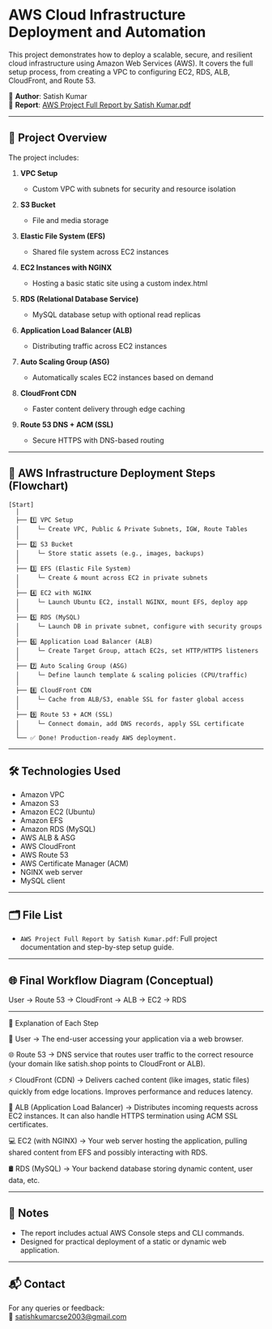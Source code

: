 # AWS Cloud Infrastructure Deployment and Automation

This project demonstrates how to deploy a scalable, secure, and resilient cloud infrastructure using Amazon Web Services (AWS). It covers the full setup process, from creating a VPC to configuring EC2, RDS, ALB, CloudFront, and Route 53.

📄 **Author**: Satish Kumar  
📘 **Report**: [AWS Project Full Report by Satish Kumar.pdf](AWS%20Project%20Full%20Report%20by%20Satish%20Kumar.pdf)

---

## 🔧 Project Overview

The project includes:

1. **VPC Setup**  
   - Custom VPC with subnets for security and resource isolation

2. **S3 Bucket**  
   - File and media storage

3. **Elastic File System (EFS)**  
   - Shared file system across EC2 instances

4. **EC2 Instances with NGINX**  
   - Hosting a basic static site using a custom index.html

5. **RDS (Relational Database Service)**  
   - MySQL database setup with optional read replicas

6. **Application Load Balancer (ALB)**  
   - Distributing traffic across EC2 instances

7. **Auto Scaling Group (ASG)**  
   - Automatically scales EC2 instances based on demand

8. **CloudFront CDN**  
   - Faster content delivery through edge caching

9. **Route 53 DNS + ACM (SSL)**  
   - Secure HTTPS with DNS-based routing

---

## 🚀 AWS Infrastructure Deployment Steps (Flowchart)

```
[Start]
  │
  ├── 1️⃣ VPC Setup
  │     └─ Create VPC, Public & Private Subnets, IGW, Route Tables
  │
  ├── 2️⃣ S3 Bucket
  │     └─ Store static assets (e.g., images, backups)
  │
  ├── 3️⃣ EFS (Elastic File System)
  │     └─ Create & mount across EC2 in private subnets
  │
  ├── 4️⃣ EC2 with NGINX
  │     └─ Launch Ubuntu EC2, install NGINX, mount EFS, deploy app
  │
  ├── 5️⃣ RDS (MySQL)
  │     └─ Launch DB in private subnet, configure with security groups
  │
  ├── 6️⃣ Application Load Balancer (ALB)
  │     └─ Create Target Group, attach EC2s, set HTTP/HTTPS listeners
  │
  ├── 7️⃣ Auto Scaling Group (ASG)
  │     └─ Define launch template & scaling policies (CPU/traffic)
  │
  ├── 8️⃣ CloudFront CDN
  │     └─ Cache from ALB/S3, enable SSL for faster global access
  │
  ├── 9️⃣ Route 53 + ACM (SSL)
  │     └─ Connect domain, add DNS records, apply SSL certificate
  │
  └── ✅ Done! Production-ready AWS deployment.
```
---

## 🛠 Technologies Used

- Amazon VPC  
- Amazon S3  
- Amazon EC2 (Ubuntu)  
- Amazon EFS  
- Amazon RDS (MySQL)  
- AWS ALB & ASG  
- AWS CloudFront  
- AWS Route 53  
- AWS Certificate Manager (ACM)  
- NGINX web server  
- MySQL client

---

## 🗂 File List

- `AWS Project Full Report by Satish Kumar.pdf`: Full project documentation and step-by-step setup guide.

---

## 🌐 Final Workflow Diagram (Conceptual)

User → Route 53 → CloudFront → ALB → EC2 → RDS


---
🔄 Explanation of Each Step

👤 User
→ The end-user accessing your application via a web browser.

🌐 Route 53
→ DNS service that routes user traffic to the correct resource (your domain like satish.shop points to CloudFront or ALB).

⚡ CloudFront (CDN)
→ Delivers cached content (like images, static files) quickly from edge locations. Improves performance and reduces latency.

🔀 ALB (Application Load Balancer)
→ Distributes incoming requests across EC2 instances. It can also handle HTTPS termination using ACM SSL certificates.

💻 EC2 (with NGINX)
→ Your web server hosting the application, pulling shared content from EFS and possibly interacting with RDS.

🛢️ RDS (MySQL)
→ Your backend database storing dynamic content, user data, etc.

---

## 📝 Notes

- The report includes actual AWS Console steps and CLI commands.
- Designed for practical deployment of a static or dynamic web application.

---

## 📬 Contact

For any queries or feedback:  
📧 satishkumarcse2003@gmail.com

